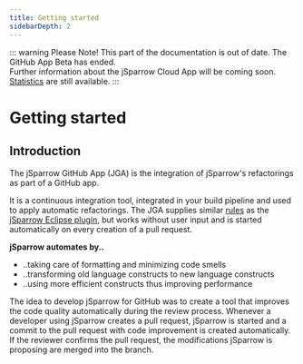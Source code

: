 ```yaml
---
title: Getting started
sidebarDepth: 2
---
```


::: warning Please Note!
This part of the documentation is out of date. The GitHub App Beta has ended.  
Further information about the jSparrow Cloud App will be coming soon.  
[Statistics](/cloud/statistics/) are still available.
:::

# Getting started

## Introduction

The jSparrow GitHub App (JGA) is the integration of jSparrow's refactorings as part of a GitHub app.

It is a continuous integration tool, integrated in your build pipeline and used to apply automatic refactorings. The JGA supplies similar [rules](/rules/) as the [jSparrow Eclipse plugin](/eclipse/getting-started.html), but works without user input and is started automatically on every creation of a pull request.

__jSparrow automates by..__
* ..taking care of formatting and minimizing code smells
* ..transforming old language constructs to new language constructs
* ..using more efficient constructs thus improving performance

The idea to develop jSparrow for GitHub was to create a tool that improves the code quality automatically during the review process. Whenever a developer using jSparrow creates a pull request, jSparrow is started and a commit to the pull request with code improvement is created automatically. If the reviewer confirms the pull request, the modifications jSparrow is proposing are merged into the branch.  

